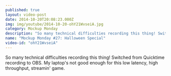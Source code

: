 ```yaml
---
published: true
layout: video-post
date: 2014-10-20T20:08:23.000Z
img: img/youtube/2014-10-20-ohY21WvseiA.jpg
category: Mockup Monday
description: "So many technical difficulties recording this thing! Switched from Quicktime recording to OBS. My laptop's not good enough for this low latency, high throughput, streamin' game."
name: "Mockup Monday #27: Halloween Special"
video-id: "ohY21WvseiA"
---
```

So many technical difficulties recording this thing! Switched from Quicktime recording to OBS. My laptop's not good enough for this low latency, high throughput, streamin' game.
